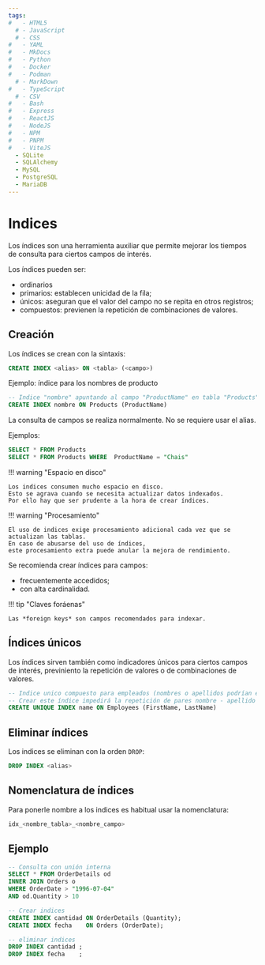 ```yaml
---
tags:
#   - HTML5
  # - JavaScript
  # - CSS
#   - YAML
#   - MkDocs
#   - Python
#   - Docker
#   - Podman
  # - MarkDown
#   - TypeScript
  # - CSV
#   - Bash
#   - Express
#   - ReactJS
#   - NodeJS
#   - NPM
#   - PNPM
#   - ViteJS
  - SQLite
  - SQLAlchemy
  - MySQL
  - PostgreSQL
  - MariaDB
---
```


# Indices

Los índices son una herramienta auxiliar que permite mejorar los tiempos de consulta para ciertos campos de interés. 

Los índices pueden ser:

- ordinarios
- primarios: establecen unicidad de la fila;
- únicos: aseguran que el valor del campo no se repita en otros registros;
- compuestos: previenen la repetición de combinaciones de valores.


## Creación

Los índices se crean con la sintaxis: 

```sql
CREATE INDEX <alias> ON <tabla> (<campo>)
```

Ejemplo: índice para los nombres de producto

```sql
-- Indice "nombre" apuntando al campo "ProductName" en tabla "Products"
CREATE INDEX nombre ON Products (ProductName)
```

La consulta de campos se realiza normalmente. No se requiere usar el alias. 

Ejemplos:

```sql
SELECT * FROM Products
SELECT * FROM Products WHERE  ProductName = "Chais"
```




!!! warning "Espacio en disco"
    
    Los indices consumen mucho espacio en disco. 
    Esto se agrava cuando se necesita actualizar datos indexados. 
    Por ello hay que ser prudente a la hora de crear índices. 

!!! warning "Procesamiento"

    El uso de indices exige procesamiento adicional cada vez que se actualizan las tablas. 
    En caso de abusarse del uso de índices,
    este procesamiento extra puede anular la mejora de rendimiento.


Se recomienda crear índices para campos:

- frecuentemente accedidos;
- con alta cardinalidad. 



!!! tip "Claves foráenas"
    
    Las *foreign keys* son campos recomendados para indexar.


## Índices únicos

Los índices sirven también como indicadores únicos para ciertos campos de interés, 
previniento la repetición de valores o de combinaciones de valores.
<!-- sirviendo como alternativa ante  -->



```sql title="Indice único"
-- Indice unico compuesto para empleados (nombres o apellidos podrían estar repetidos)
-- Crear este índice impedirá la repetición de pares nombre - apellido
CREATE UNIQUE INDEX name ON Employees (FirstName, LastName)
```




## Eliminar índices

Los indices se eliminan con la orden `DROP`:

```sql
DROP INDEX <alias>
```

## Nomenclatura de índices

Para ponerle nombre a los indices es habitual usar la nomenclatura:

```sql
idx_<nombre_tabla>_<nombre_campo>
```

## Ejemplo

```sql
-- Consulta con unión interna
SELECT * FROM OrderDetails od
INNER JOIN Orders o
WHERE OrderDate > "1996-07-04"
AND od.Quantity > 10

-- Crear indices
CREATE INDEX cantidad ON OrderDetails (Quantity);
CREATE INDEX fecha	  ON Orders (OrderDate);

-- eliminar indices
DROP INDEX cantidad ;
DROP INDEX fecha	;
```

